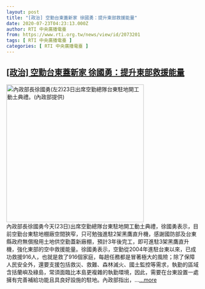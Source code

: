 ```yaml
---
layout: post
title: "[政治] 空勤台東蓋新家 徐國勇：提升東部救援能量"
date: 2020-07-23T04:23:13.000Z
author: RTI 中央廣播電臺
from: https://www.rti.org.tw/news/view/id/2073201
tags: [ RTI 中央廣播電臺 ]
categories: [ RTI 中央廣播電臺 ]
---
```

<!--1595478193000-->
[[政治] 空勤台東蓋新家 徐國勇：提升東部救援能量](https://www.rti.org.tw/news/view/id/2073201)
------

<div>
<img src="https://static.rti.org.tw/assets/thumbnails/2020/07/23/838aa66875ff587821961373026951c2.jpg" width="360" alt="內政部長徐國勇(左2)23日出席空勤總隊台東駐地開工動土典禮。(內政部提供)" title="內政部長徐國勇(左2)23日出席空勤總隊台東駐地開工動土典禮。(內政部提供)"><br>內政部長徐國勇今天(23日)出席空勤總隊台東駐地開工動土典禮，徐國勇表示，目前空勤台東駐地棚廠空間狹窄，只可勉強進駐2架黑鷹直升機，感謝國防部及台東縣政府無償撥用土地供空勤蓋新廠棚，預計3年後完工，即可進駐3架黑鷹直升機，強化東部的空中救援能量。徐國勇表示，空勤從2004年進駐台東以來，已成功救援916人，也就是救了916個家庭，每趟任務都是冒著極大的風險；除了保障人民安全外，還要支援包括救災、救難、森林滅火、國土監控等需求，執勤的區域含括蘭嶼及綠島，常須面臨比本島更複雜的執勤環境，因此，需要在台東設置一處擁有完善補給功能且具良好設施的駐地。內政部指出，...<a target="_blank" href="https://www.rti.org.tw/news/view/id/2073201">...more</a>
</div>
